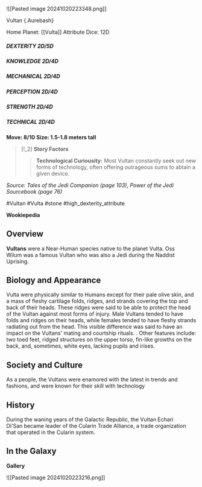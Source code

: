![[Pasted image 20241020223348.png]]




Vultan {.Aurebash}

Home Planet: [[Vulta]]
Attribute Dice: 12D
##### DEXTERITY 2D/5D
##### KNOWLEDGE 2D/4D
##### MECHANICAL 2D/4D
##### PERCEPTION 2D/4D
##### STRENGTH 2D/4D
##### TECHNICAL 2D/4D
**Move: 8/10**
**Size: 1.5-1.8 meters tall**

> [!_2] 
> **Story Factors**
> > **Technological Curiousity:** Most Vultan constantly seek out new forms of technology, often offering outrageous sums to abtain a given device.
> 

*Source: Tales of the Jedi Companion (page 103), Power of the Jedi Sourcebook (page 76)*



#Vultan #Vulta #stone 
#high_dexterity_attribute 

**Wookiepedia**

## Overview

**Vultans** were a Near-Human species native to the planet Vulta. 
Oss Wilum was a famous Vultan who was also a Jedi during the Naddist Uprising.

## Biology and Appearance

Vulta were physically similar to Humans except for their pale olive skin, and a mass of fleshy cartilage folds, ridges, and strands covering the top and back of their heads. These ridges were said to be able to protect the head of the Vultan against most forms of injury. Male Vultans tended to have folds and ridges on their heads, while females tended to have fleshy strands radiating out from the head. This visible difference was said to have an impact on the Vultans' mating and courtship rituals. . Other features include: two toed feet, ridged structures on the upper torso, fin-like growths on the back, and, sometimes, white eyes, lacking pupils and irises. 


## Society and Culture

As a people, the Vultans were enamored with the latest in trends and fashions, and were known for their skill with technology

## History

During the waning years of the Galactic Republic, the Vultan Echari Di'San became leader of the Cularin Trade Alliance, a trade organization that operated in the Cularin system.

## In the Galaxy




**Gallery**

![[Pasted image 20241020223216.png]]

